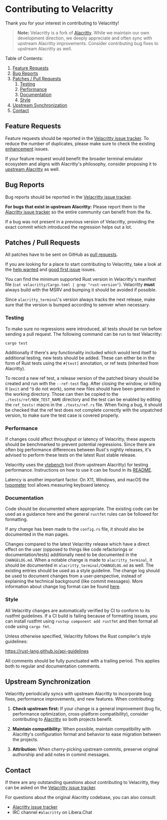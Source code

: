 # Contributing to Velacritty

Thank you for your interest in contributing to Velacritty!

> **Note:** Velacritty is a fork of [Alacritty](https://github.com/alacritty/alacritty). While we maintain our own development direction, we deeply appreciate and often sync with upstream Alacritty improvements. Consider contributing bug fixes to upstream Alacritty as well.

Table of Contents:

1. [Feature Requests](#feature-requests)
2. [Bug Reports](#bug-reports)
3. [Patches / Pull Requests](#patches--pull-requests)
    1. [Testing](#testing)
    2. [Performance](#performance)
    3. [Documentation](#documentation)
    4. [Style](#style)
4. [Upstream Synchronization](#upstream-synchronization)
5. [Contact](#contact)

## Feature Requests

Feature requests should be reported in the
[Velacritty issue tracker](https://github.com/CoderDayton/velacritty/issues). To reduce the number of
duplicates, please make sure to check the existing
[enhancement](https://github.com/CoderDayton/velacritty/issues?utf8=%E2%9C%93&q=is%3Aissue+label%3Aenhancement)
issues.

If your feature request would benefit the broader terminal emulator ecosystem and aligns with Alacritty's philosophy, consider proposing it to [upstream Alacritty](https://github.com/alacritty/alacritty/issues) as well.

## Bug Reports

Bug reports should be reported in the
[Velacritty issue tracker](https://github.com/CoderDayton/velacritty/issues).

**For bugs that exist in upstream Alacritty:** Please report them to the [Alacritty issue tracker](https://github.com/alacritty/alacritty/issues) so the entire community can benefit from the fix.

If a bug was not present in a previous version of Velacritty, providing the exact commit which
introduced the regression helps out a lot.

## Patches / Pull Requests

All patches have to be sent on GitHub as [pull requests](https://github.com/CoderDayton/velacritty/pulls).

If you are looking for a place to start contributing to Velacritty, take a look at the
[help wanted](https://github.com/CoderDayton/velacritty/issues?q=is%3Aopen+is%3Aissue+label%3A%22help+wanted%22)
and
[good first issue](https://github.com/CoderDayton/velacritty/issues?q=is%3Aopen+is%3Aissue+label%3A%22good+first+issue%22)
issues.

You can find the minimum supported Rust version in Velacritty's manifest file
(`cat velacritty/Cargo.toml | grep "rust-version"`). Velacritty **must** always
build with the MSRV and bumping it should be avoided if possible.

Since `alacritty_terminal`'s version always tracks the next release, make sure that the version is
bumped according to semver when necessary.

### Testing

To make sure no regressions were introduced, all tests should be run before sending a pull request.
The following command can be run to test Velacritty:

```
cargo test
```

Additionally if there's any functionality included which would lend itself to additional testing,
new tests should be added. These can either be in the form of Rust tests using the `#[test]`
annotation, or ref tests (inherited from Alacritty).

To record a new ref test, a release version of the patched binary should be created and run with the
`--ref-test` flag. After closing the window, or killing it (`exit` and `^D` do not work),
some new files should have been generated in the working directory. Those can then be copied to the
`./tests/ref/NEW_TEST_NAME` directory and the test can be enabled by editing the `ref_tests!` macro
in the `./tests/ref.rs` file. When fixing a bug, it should be checked that the ref test does not
complete correctly with the unpatched version, to make sure the test case is covered properly.

### Performance

If changes could affect throughput or latency of Velacritty, these aspects should be benchmarked to
prevent potential regressions. Since there are often big performance differences between Rust's
nightly releases, it's advised to perform these tests on the latest Rust stable release.

Velacritty uses the [vtebench](https://github.com/alacritty/vtebench) tool (from upstream Alacritty) for testing performance. Instructions on how to use it can be found in its
[README](https://github.com/alacritty/vtebench/blob/master/README.md).

Latency is another important factor. On X11, Windows, and macOS the
[typometer](https://github.com/pavelfatin/typometer) tool allows measuring keyboard latency.

### Documentation

Code should be documented where appropriate. The existing code can be used as a guidance here and
the general `rustfmt` rules can be followed for formatting.

If any change has been made to the `config.rs` file, it should also be documented in the man pages.

Changes compared to the latest Velacritty release which have a direct effect on the user (opposed to
things like code refactorings or documentation/tests) additionally need to be documented in the
`CHANGELOG.md`. When a notable change is made to `alacritty_terminal`, it should be documented in
`alacritty_terminal/CHANGELOG.md` as well. The existing entries should be used as a style guideline.
The change log should be used to document changes from a user-perspective, instead of explaining the
technical background (like commit messages). More information about change log format can
be found [here](https://keepachangelog.com).

### Style

All Velacritty changes are automatically verified by CI to conform to its rustfmt guidelines. If a CI
build is failing because of formatting issues, you can install rustfmt using `rustup component add
rustfmt` and then format all code using `cargo fmt`.

Unless otherwise specified, Velacritty follows the Rust compiler's style guidelines:

https://rust-lang.github.io/api-guidelines

All comments should be fully punctuated with a trailing period. This applies both to regular and
documentation comments.

## Upstream Synchronization

Velacritty periodically syncs with upstream Alacritty to incorporate bug fixes, performance improvements, and new features. When contributing:

1. **Check upstream first:** If your change is a general improvement (bug fix, performance optimization, cross-platform compatibility), consider contributing to [Alacritty](https://github.com/alacritty/alacritty) so both projects benefit.

2. **Maintain compatibility:** When possible, maintain compatibility with Alacritty's configuration format and behavior to ease migration between the projects.

3. **Attribution:** When cherry-picking upstream commits, preserve original authorship and add notes in commit messages.

## Contact

If there are any outstanding questions about contributing to Velacritty, they can be asked on the
[Velacritty issue tracker](https://github.com/CoderDayton/velacritty/issues).

For questions about the original Alacritty codebase, you can also consult:
- [Alacritty issue tracker](https://github.com/alacritty/alacritty/issues)
- IRC channel `#alacritty` on Libera.Chat
